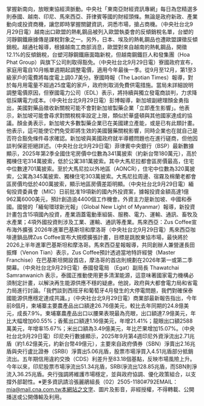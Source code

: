 掌握新南向，放眼東協經濟脈動。中央社「東南亞財經資訊專網」每日為您精選多則泰國、越南、印尼、馬來西亞、菲律賓等國的財經頭條。無論是政府新政、產業動向或投資商機，讓您即時掌握關鍵資訊，洞悉市場，搶占商機。（中央社台北9月29日電）越南出口歐盟的熱軋鋼品被列入歐盟執委會的反傾銷稅名單，台塑的河靜鋼鐵廠據傳是課稅對象之一。另外，日本、埃及的熱軋鋼品也遭歐盟課徵反傾銷稅。越通社報導，根據越南工商部消息，歐盟對來自越南的熱軋鋼品，開徵12.1%的反傾銷稅，台塑河靜鋼鐵廠面臨新稅，但越南鋼鐵巨人和發集團（Hoa Phat Group）與旗下公司則取得豁免。（中央社台北9月29日電）寮國政府宣布，家庭用電自10月帳單週期起調整電價，適用今年最後一季。從9月至12月，第1至3級家戶的電費將每度電上調0.7美分。寮國時報（The Laotian Times）報導，對於每月用電量不超過25度電的家戶，政府則取消免費供電措施。當局未詳細說明調整電價原因，但寮國電力公司（EDL）表示，將持續與獨立發電商談判，力求降低採購電力成本。（中央社台北9月29日電）彭博報導，新加坡副總理顏金勇指出，美國對藥品徵收新關稅可能不會對新加坡製藥企業「立即產生影響」。他表示，新加坡可能會尋求對關稅稅率設定上限，類似於華盛頓與其他國家達成的協議。顏金勇表示，新加坡大多數製藥企業已在美國建立產能，或是已有此類計畫。他表示，這可能使它們免受即將生效的美國醫藥關稅影響，同時企業也在就自己是否符合豁免條件尋求確認。新加坡與美國政府就半導體問題也在進行磋商，但他因談判保密拒絕詳述。（中央社台北9月29日電）菲律賓中央銀行（BSP）最新數據顯示，2025年第2季全國住宅房價中位數為341萬披索（約新台幣180萬元），高於獨棟住宅314萬披索，低於公寓381萬披索。其中大馬尼拉都會區房價最高，住宅中位數達701萬披索。至於大馬尼拉以外地區（AONCR），住宅中位數為320萬披索，公寓為345萬披索、獨棟住宅303萬披索。大馬尼拉周邊、宿霧及棉蘭老都會區房價均低於400萬披索，顯示地區房價差距明顯。（中央社台北9月29日電）緬甸投資委員會（MIC）日前批准19項新的國內外投資案，據報投資金額高達1億962萬6000美元，預計創造逾4400個工作機會。外資主力是新加坡、中國和泰國。國營的「緬甸環球新光報」（Global New Light of Myanmar）報導，新投資計畫包含15項國內投資，產業涵蓋電動車組裝、服務、電力、運輸、通訊、畜牧及水產業；4項外國投資則涉及工業、運輸、通訊等產業。馬來西亞：Zus Coffee宣布海外擴張 2026年進軍巴基斯坦和摩洛哥（中央社台北9月29日電）馬來西亞咖啡連鎖品牌Zus Coffee宣布大規模擴張計畫，目標是跳脫東協市場，最快將於2026上半年進軍巴基斯坦和摩洛哥。馬來西亞星報報導，共同創辦人兼營運長田振輝（Venon Tian）表示，Zus Coffee預計透過當地特許經營（Master Franchise）在巴基斯坦開設首店，摩洛哥的首店則規劃在2026年第一或第二季開幕。（中央社台北9月29日電）泰國發電局 （Egat）副局長 Thawatchai Samranwanich 表示，泰國正推動使用更多清潔能源，這意味著國家電力機構必須制定計畫，以解決再生能源供應不穩的疑慮。他說，政府與大都會電力局和省電力局進行討論。「我們談到西班牙和葡萄牙4月發生的大停電問題，我們對確保泰國能源供應穩定達成共識。」（中央社台北9月29日電）商業部最新報告指出，今年前8個月，柬埔寨主要農產品出口額達26.76億美元，較比去年同期的24.8億美元，成長7.9%。柬埔寨農產品出口以腰果表現最為亮眼，出口額達7.9億美元，年比大幅增加60.55%；香蕉出口額達1.16億美元，年增21.41%；龍眼出口額2588萬美元，年增率15.67%；米出口額為3.49億美元，年比芒果增加15.07%。（中央社台北9月29日電）印尼央行數據顯示，2025年9月第4週印尼外資淨流出2.71兆盾（約1.62億美元，約新台幣49億元），主要來自政府債券（SBN）淨賣出2.16兆盾與央行盧比證券（SRBI）淨賣出5.06兆盾，股票市場淨買入4.51兆盾部分抵銷流出。五年期信用違約交換（CDS）利差升至83.18個基點，反映市場風險上升。今年以來，印尼股票市場淨流出51.34兆盾，SRBI淨流出128.85兆盾，而SBN則淨流入36.25兆盾。央行強調將維護市場穩定，並與政府協調、優化政策組合，以支撐外部韌性。※更多資訊請洽張麗鵑組長（02）2505-1180#792EMAIL：mia@mail.cna.com.tw本網站之文字、圖片及影音，非經授權，不得轉載、公開播送或公開傳輸及利用。